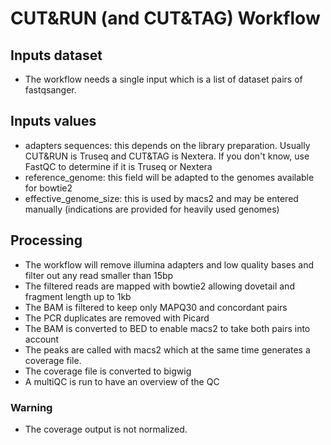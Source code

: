 # CUT&RUN (and CUT&TAG) Workflow

## Inputs dataset

- The workflow needs a single input which is a list of dataset pairs of fastqsanger.

## Inputs values

- adapters sequences: this depends on the library preparation. Usually CUT&RUN is Truseq and CUT&TAG is Nextera. If you don't know, use FastQC to determine if it is Truseq or Nextera
- reference_genome: this field will be adapted to the genomes available for bowtie2
- effective_genome_size: this is used by macs2 and may be entered manually (indications are provided for heavily used genomes)

## Processing

- The workflow will remove illumina adapters and low quality bases and filter out any read smaller than 15bp
- The filtered reads are mapped with bowtie2 allowing dovetail and fragment length up to 1kb
- The BAM is filtered to keep only MAPQ30 and concordant pairs
- The PCR duplicates are removed with Picard
- The BAM is converted to BED to enable macs2 to take both pairs into account
- The peaks are called with macs2 which at the same time generates a coverage file.
- The coverage file is converted to bigwig
- A multiQC is run to have an overview of the QC

### Warning

- The coverage output is not normalized.
